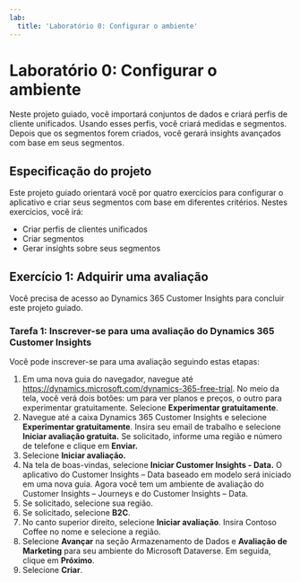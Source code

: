 ```yaml
---
lab:
  title: 'Laboratório 0: Configurar o ambiente'
---
```

# Laboratório 0: Configurar o ambiente 

Neste projeto guiado, você importará conjuntos de dados e criará perfis de cliente unificados. Usando esses perfis, você criará medidas e segmentos. Depois que os segmentos forem criados, você gerará insights avançados com base em seus segmentos. 

## Especificação do projeto
Este projeto guiado orientará você por quatro exercícios para configurar o aplicativo e criar seus segmentos com base em diferentes critérios. Nestes exercícios, você irá:
- Criar perfis de clientes unificados
- Criar segmentos
- Gerar insights sobre seus segmentos

## Exercício 1: Adquirir uma avaliação
Você precisa de acesso ao Dynamics 365 Customer Insights para concluir este projeto guiado.

### Tarefa 1: Inscrever-se para uma avaliação do Dynamics 365 Customer Insights
Você pode inscrever-se para uma avaliação seguindo estas etapas:

1. Em uma nova guia do navegador, navegue até https://dynamics.microsoft.com/dynamics-365-free-trial. No meio da tela, você verá dois botões: um para ver planos e preços, o outro para experimentar gratuitamente. Selecione **Experimentar gratuitamente**.
1. Navegue até a caixa Dynamics 365 Customer Insights e selecione **Experimentar gratuitamente**. Insira seu email de trabalho e selecione **Iniciar avaliação gratuita.** Se solicitado, informe uma região e número de telefone e clique em **Enviar.**
1. Selecione **Iniciar avaliação.**
1. Na tela de boas-vindas, selecione **Iniciar Customer Insights - Data.** O aplicativo do Customer Insights – Data baseado em modelo será iniciado em uma nova guia. Agora você tem um ambiente de avaliação do Customer Insights – Journeys e do Customer Insights – Data.
1. Se solicitado, selecione sua região.
1. Se solicitado, selecione **B2C**.
1. No canto superior direito, selecione **Iniciar avaliação**. Insira Contoso Coffee no nome e selecione a região.
1. Selecione **Avançar** na seção Armazenamento de Dados e **Avaliação de Marketing** para seu ambiente do Microsoft Dataverse. Em seguida, clique em **Próximo**.
1. Selecione **Criar**.
